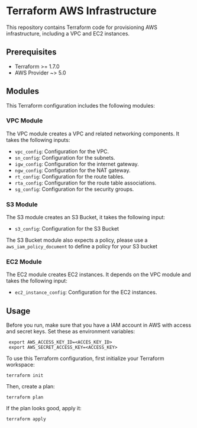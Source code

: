 # Terraform AWS Infrastructure

This repository contains Terraform code for provisioning AWS infrastructure, including a VPC and EC2 instances.

## Prerequisites

- Terraform >= 1.7.0
- AWS Provider ~> 5.0

## Modules

This Terraform configuration includes the following modules:

### VPC Module

The VPC module creates a VPC and related networking components. It takes the following inputs:

- `vpc_config`: Configuration for the VPC.
- `sn_config`: Configuration for the subnets.
- `igw_config`: Configuration for the internet gateway.
- `ngw_config`: Configuration for the NAT gateway.
- `rt_config`: Configuration for the route tables.
- `rta_config`: Configuration for the route table associations.
- `sg_config`: Configuration for the security groups.

### S3 Module

The S3 module creates an S3 Bucket, it takes the following input:

- `s3_config`: Configuration for the S3 Bucket

The S3 Bucket module also expects a policy, please use a `aws_iam_policy_document` to define a policy for your S3 bucket

### EC2 Module

The EC2 module creates EC2 instances. It depends on the VPC module and takes the following input:

- `ec2_instance_config`: Configuration for the EC2 instances.

## Usage
Before you run, make sure that you have a IAM account in AWS with access and secret keys. Set these as environment variables:
```
 export AWS_ACCESS_KEY_ID=<ACCES_KEY_ID>
 export AWS_SECRET_ACCESS_KEY=<ACCESS_KEY>
```

To use this Terraform configuration, first initialize your Terraform workspace:
```
terraform init
```

Then, create a plan:
```
terraform plan
```

If the plan looks good, apply it:
```
terraform apply
```
